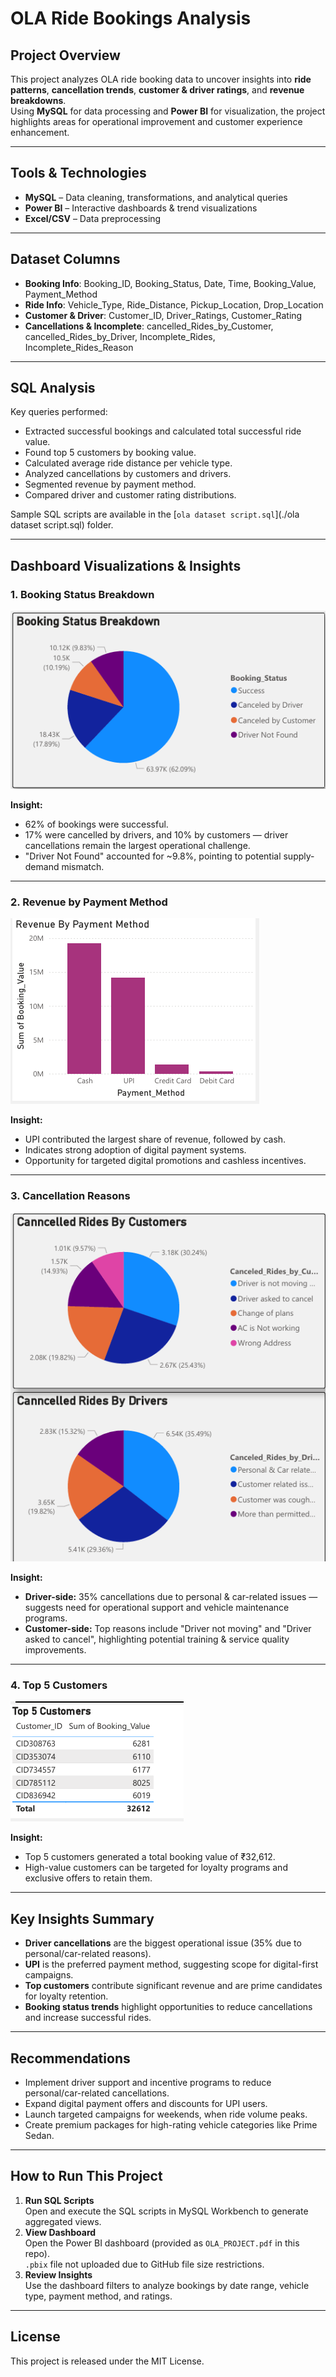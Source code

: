 

#  OLA Ride Bookings Analysis

## Project Overview
This project analyzes OLA ride booking data to uncover insights into **ride patterns**, **cancellation trends**, **customer & driver ratings**, and **revenue breakdowns**.  
Using **MySQL** for data processing and **Power BI** for visualization, the project highlights areas for operational improvement and customer experience enhancement.

---

##  Tools & Technologies
- **MySQL** – Data cleaning, transformations, and analytical queries  
- **Power BI** – Interactive dashboards & trend visualizations  
- **Excel/CSV** – Data preprocessing  

---

## Dataset Columns
- **Booking Info**: Booking_ID, Booking_Status, Date, Time, Booking_Value, Payment_Method  
- **Ride Info**: Vehicle_Type, Ride_Distance, Pickup_Location, Drop_Location  
- **Customer & Driver**: Customer_ID, Driver_Ratings, Customer_Rating  
- **Cancellations & Incomplete**: cancelled_Rides_by_Customer, cancelled_Rides_by_Driver, Incomplete_Rides, Incomplete_Rides_Reason  

---

## SQL Analysis
Key queries performed:
- Extracted successful bookings and calculated total successful ride value.
- Found top 5 customers by booking value.
- Calculated average ride distance per vehicle type.
- Analyzed cancellations by customers and drivers.
- Segmented revenue by payment method.
- Compared driver and customer rating distributions.

Sample SQL scripts are available in the [`ola dataset script.sql`](./ola dataset script.sql) folder.

---

##  Dashboard Visualizations & Insights

### **1. Booking Status Breakdown**
![Booking Status Breakdown](./ola-project-reports/images/booking_status_breakdown.png)  

**Insight:**  
- 62% of bookings were successful.
- 17% were cancelled by drivers, and 10% by customers — driver cancellations remain the largest operational challenge.
- "Driver Not Found" accounted for ~9.8%, pointing to potential supply-demand mismatch.

---

### **2. Revenue by Payment Method**
![Revenue by Payment Method](./ola-project-reports/images/revenue_by_payment_method.png)  

**Insight:**  
- UPI contributed the largest share of revenue, followed by cash.
- Indicates strong adoption of digital payment systems.
- Opportunity for targeted digital promotions and cashless incentives.

---

### **3. Cancellation Reasons**
![Cancellation Reasons](./ola-project-reports/images/cancellation_reasons.png)  

**Insight:**  
- **Driver-side:** 35% cancellations due to personal & car-related issues — suggests need for operational support and vehicle maintenance programs.
- **Customer-side:** Top reasons include "Driver not moving" and "Driver asked to cancel", highlighting potential training & service quality improvements.

---

### **4. Top 5 Customers**
![Top 5 Customers](./ola-project-reports/images/top_5_customers.png)  

**Insight:**  
- Top 5 customers generated a total booking value of ₹32,612.
- High-value customers can be targeted for loyalty programs and exclusive offers to retain them.

---

## Key Insights Summary
- **Driver cancellations** are the biggest operational issue (35% due to personal/car-related reasons).
- **UPI** is the preferred payment method, suggesting scope for digital-first campaigns.
- **Top customers** contribute significant revenue and are prime candidates for loyalty retention.
- **Booking status trends** highlight opportunities to reduce cancellations and increase successful rides.

---

## Recommendations
- Implement driver support and incentive programs to reduce personal/car-related cancellations.
- Expand digital payment offers and discounts for UPI users.
- Launch targeted campaigns for weekends, when ride volume peaks.
- Create premium packages for high-rating vehicle categories like Prime Sedan.

---

##  How to Run This Project
1. **Run SQL Scripts**  
   Open and execute the SQL scripts in MySQL Workbench to generate aggregated views.
2. **View Dashboard**  
   Open the Power BI dashboard (provided as `OLA_PROJECT.pdf` in this repo).  
   `.pbix` file not uploaded due to GitHub file size restrictions.
3. **Review Insights**  
   Use the dashboard filters to analyze bookings by date range, vehicle type, payment method, and ratings.

---

##  License
This project is released under the MIT License.
